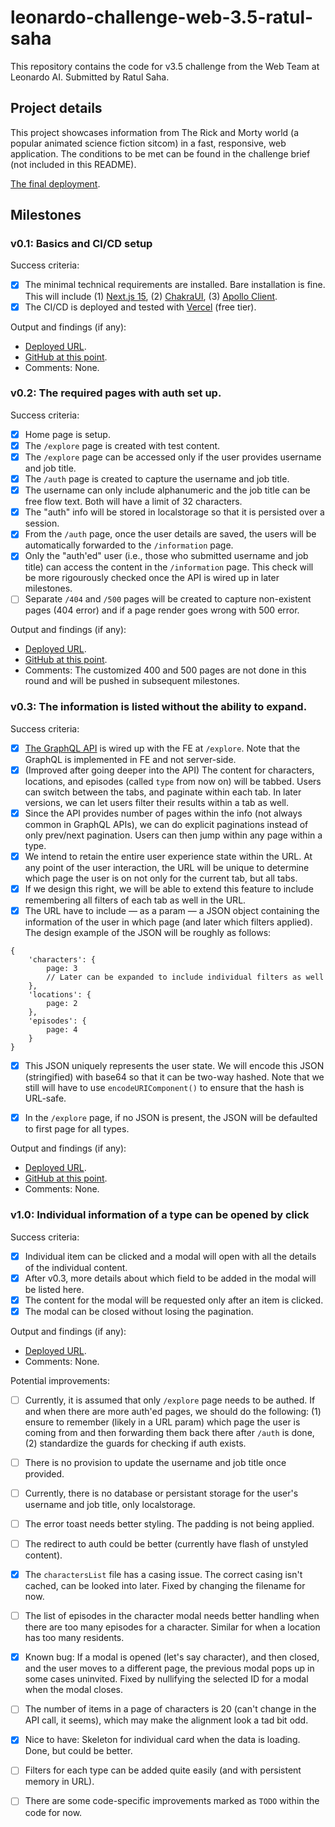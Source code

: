 # leonardo-challenge-web-3.5-ratul-saha

This repository contains the code for v3.5 challenge from the Web Team at Leonardo AI. Submitted by Ratul Saha.

## Project details

This project showcases information from The Rick and Morty world (a popular animated science fiction sitcom) in a fast, responsive, web application. The conditions to be met can be found in the challenge brief (not included in this README).

[The final deployment](https://leonardo-challenge-web-3-5-ratul-saha.vercel.app/).

## Milestones

### v0.1: Basics and CI/CD setup

Success criteria:

- [x] The minimal technical requirements are installed. Bare installation is fine. This will include (1) [Next.js 15](https://nextjs.org/), (2) [ChakraUI](https://chakra-ui.com/), (3) [Apollo Client](https://www.apollographql.com/docs/react).
- [x] The CI/CD is deployed and tested with [Vercel](https://vercel.com) (free tier).

Output and findings (if any):

- [Deployed URL](https://leonardo-challenge-web-3-5-ratul-saha-bc1z1l8mv.vercel.app/).
- [GitHub at this point](https://github.com/RatulSaha/leonardo-challenge-web-3.5-ratul-saha/tree/c491609649008b66990a61315be65816b00161c0).
- Comments: None.

### v0.2: The required pages with auth set up.

Success criteria:

- [x] Home page is setup.
- [x] The `/explore` page is created with test content.
- [x] The `/explore` page can be accessed only if the user provides username and job title.
- [x] The `/auth` page is created to capture the username and job title.
- [x] The username can only include alphanumeric and the job title can be free flow text. Both will have a limit of 32 characters.
- [x] The "auth" info will be stored in localstorage so that it is persisted over a session.
- [x] From the `/auth` page, once the user details are saved, the users will be automatically forwarded to the `/information` page.
- [x] Only the "auth'ed" user (i.e., those who submitted username and job title) can access the content in the `/information` page. This check will be more rigourously checked once the API is wired up in later milestones.
- [ ] Separate `/404` and `/500` pages will be created to capture non-existent pages (404 error) and if a page render goes wrong with 500 error.

Output and findings (if any):

- [Deployed URL](https://leonardo-challenge-web-3-5-ratul-saha-lc9caet0y.vercel.app/).
- [GitHub at this point](https://github.com/RatulSaha/leonardo-challenge-web-3.5-ratul-saha/tree/4f1d1f7cff9ad0bb79b9d1a8c9aa16404f8d7505).
- Comments: The customized 400 and 500 pages are not done in this round and will be pushed in subsequent milestones.

### v0.3: The information is listed without the ability to expand.

Success criteria:

- [x] [The GraphQL API](https://rickandmortyapi.com/documentation/#graphql) is wired up with the FE at `/explore`. Note that the GraphQL is implemented in FE and not server-side.
- [x] (Improved after going deeper into the API) The content for characters, locations, and episodes (called `type` from now on) will be tabbed. Users can switch between the tabs, and paginate within each tab. In later versions, we can let users filter their results within a tab as well.
- [x] Since the API provides number of pages within the info (not always common in GraphQL APIs), we can do explicit paginations instead of only prev/next pagination. Users can then jump within any page within a type.
- [x] We intend to retain the entire user experience state within the URL. At any point of the user interaction, the URL will be unique to determine which page the user is on not only for the current tab, but all tabs.
- [x] If we design this right, we will be able to extend this feature to include remembering all filters of each tab as well in the URL.
- [x] The URL have to include — as a param — a JSON object containing the information of the user in which page (and later which filters applied). The design example of the JSON will be roughly as follows:

```
{
    'characters': {
        page: 3
        // Later can be expanded to include individual filters as well
    },
    'locations': {
        page: 2
    },
    'episodes': {
        page: 4
    }
}
```

- [x] This JSON uniquely represents the user state. We will encode this JSON (stringified) with base64 so that it can be two-way hashed. Note that we still will have to use `encodeURIComponent()` to ensure that the hash is URL-safe.

- [x] In the `/explore` page, if no JSON is present, the JSON will be defaulted to first page for all types.


Output and findings (if any):

- [Deployed URL](https://leonardo-challenge-web-3-5-ratul-saha-6ivqzfdm2.vercel.app).
- [GitHub at this point](https://github.com/RatulSaha/leonardo-challenge-web-3.5-ratul-saha/tree/d0de293a84980568a9ac609bdebc6657c534a995).
- Comments: None.

### v1.0: Individual information of a type can be opened by click

Success criteria:

- [x] Individual item can be clicked and a modal will open with all the details of the individual content.
- [x] After v0.3, more details about which field to be added in the modal will be listed here.
- [x] The content for the modal will be requested only after an item is clicked.
- [x] The modal can be closed without losing the pagination.

Output and findings (if any):

- [Deployed URL](https://leonardo-challenge-web-3-5-ratul-saha.vercel.app/).
- Comments: None.

Potential improvements:

- [ ] Currently, it is assumed that only `/explore` page needs to be authed. If and when there are more auth'ed pages, we should do the following: (1) ensure to remember (likely in a URL param) which page the user is coming from and then forwarding them back there after `/auth` is done, (2) standardize the guards for checking if auth exists.

- [ ] There is no provision to update the username and job title once provided.

- [ ] Currently, there is no database or persistant storage for the user's username and job title, only localstorage.

- [ ] The error toast needs better styling. The padding is not being applied.

- [ ] The redirect to auth could be better (currently have flash of unstyled content).

- [x] The `charactersList` file has a casing issue. The correct casing isn't cached, can be looked into later. Fixed by changing the filename for now.

- [ ] The list of episodes in the character modal needs better handling when there are too many episodes for a character. Similar for when a location has too many residents.

- [x] Known bug: If a modal is opened (let's say character), and then closed, and the user moves to a different page, the previous modal pops up in some cases uninvited. Fixed by nullifying the selected ID for a modal when the modal closes.

- [ ] The number of items in a page of characters is 20 (can't change in the API call, it seems), which may make the alignment look a tad bit odd.

- [x] Nice to have: Skeleton for individual card when the data is loading. Done, but could be better.

- [ ] Filters for each type can be added quite easily (and with persistent memory in URL).

- [ ] There are some code-specific improvements marked as `TODO` within the code for now.